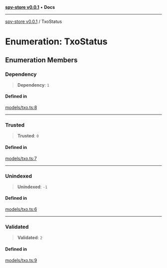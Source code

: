 [**spv-store v0.0.1**](../README.md) • **Docs**

***

[spv-store v0.0.1](../globals.md) / TxoStatus

# Enumeration: TxoStatus

## Enumeration Members

### Dependency

> **Dependency**: `1`

#### Defined in

[models/txo.ts:8](https://github.com/shruggr/ts-casemod-spv/blob/56b4750a08daabb55f614a1b84ddcb1eb8c8c7fb/src/models/txo.ts#L8)

***

### Trusted

> **Trusted**: `0`

#### Defined in

[models/txo.ts:7](https://github.com/shruggr/ts-casemod-spv/blob/56b4750a08daabb55f614a1b84ddcb1eb8c8c7fb/src/models/txo.ts#L7)

***

### Unindexed

> **Unindexed**: `-1`

#### Defined in

[models/txo.ts:6](https://github.com/shruggr/ts-casemod-spv/blob/56b4750a08daabb55f614a1b84ddcb1eb8c8c7fb/src/models/txo.ts#L6)

***

### Validated

> **Validated**: `2`

#### Defined in

[models/txo.ts:9](https://github.com/shruggr/ts-casemod-spv/blob/56b4750a08daabb55f614a1b84ddcb1eb8c8c7fb/src/models/txo.ts#L9)
